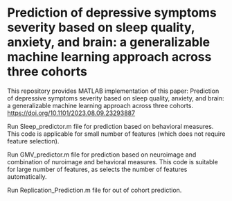 # Prediction of depressive symptoms severity based on sleep quality, anxiety, and brain: a generalizable machine learning approach across three cohorts
This repository provides MATLAB implementation of this paper: Prediction of depressive symptoms severity based on sleep quality, anxiety, and brain: a generalizable machine learning approach across three cohorts. https://doi.org/10.1101/2023.08.09.23293887

Run Sleep_predictor.m file for prediction based on behavioral measures. This code is applicable for small number of features (which does not require feature selection).

Run GMV_predictor.m file for prediction based on neuroimage and combination of nuroimage and behavioral measures. This code is suitable for large number of features, as selects the number of features automatically.

Run Replication_Prediction.m file for out of cohort prediction.
